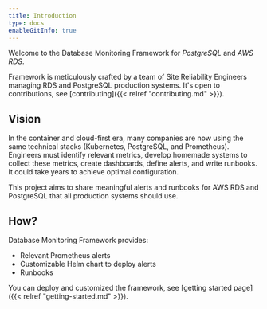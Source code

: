 ```yaml
---
title: Introduction
type: docs
enableGitInfo: true
---
```


Welcome to the Database Monitoring Framework for *PostgreSQL* and *AWS RDS*.

Framework is meticulously crafted by a team of Site Reliability Engineers managing RDS and PostgreSQL production systems. It's open to contributions, see [contributing]({{< relref "contributing.md" >}}).

## Vision

In the container and cloud-first era, many companies are now using the same technical stacks (Kubernetes, PostgreSQL, and Prometheus). Engineers must identify relevant metrics, develop homemade systems to collect these metrics, create dashboards, define alerts, and write runbooks. It could take years to achieve optimal configuration.

This project aims to share meaningful alerts and runbooks for AWS RDS and PostgreSQL that all production systems should use.

## How?

Database Monitoring Framework provides:

- Relevant Prometheus alerts
- Customizable Helm chart to deploy alerts
- Runbooks

You can deploy and customized the framework, see [getting started page]({{< relref "getting-started.md" >}}).
